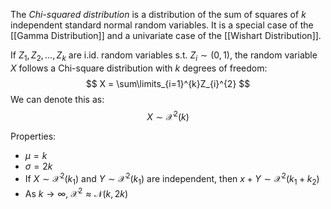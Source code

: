 The *Chi-squared distribution* is a distribution of the sum of squares of $k$ independent standard normal random variables. It is a special case of the [[Gamma Distribution]] and a univariate case of the [[Wishart Distribution]].

If $Z_{1}, Z_{2},\dots,Z_{k}$ are i.id. random variables s.t. $Z_{i}\sim(0,1)$, the random variable $X$ follows a Chi-square distribution with $k$ degrees of freedom:
$$
X = \sum\limits_{i=1}^{k}Z_{i}^{2}
$$We can denote this as:
$$
X \sim \mathcal{X}^{2}(k)
$$

Properties:
* $\mu =k$
* $\sigma =2k$
* If $X \sim \mathcal{X}^{2}(k_{1})$ and $Y \sim \mathcal{X}^{2}(k_{1})$ are independent, then $x+Y \sim \mathcal{X}^{2}(k_{1}+k_{2})$
* As $k \to \infty$, $\mathcal{X}^{2}\approx \mathcal{N}(k,2k)$ 
